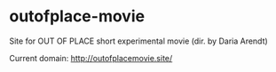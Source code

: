 # outofplace-movie
Site for OUT OF PLACE short experimental movie (dir. by Daria Arendt)

Current domain: http://outofplacemovie.site/
